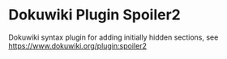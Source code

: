 # Dokuwiki Plugin Spoiler2

Dokuwiki syntax plugin for adding initially hidden sections, see https://www.dokuwiki.org/plugin:spoiler2
